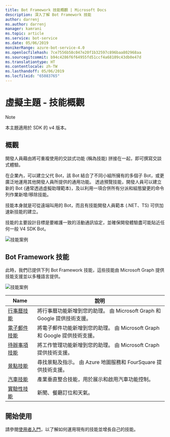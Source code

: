```yaml
---
title: Bot Framework 技能概觀 | Microsoft Docs
description: 深入了解 Bot Framework 技能
author: darrenj
ms.author: darrenj
manager: kamrani
ms.topic: article
ms.service: bot-service
ms.date: 05/06/2019
monikerRange: azure-bot-service-4.0
ms.openlocfilehash: 7ce7556b58c047e20f1b32597c896baa802968aa
ms.sourcegitcommit: b94c4286f6f64955fd51ccf4a68109c43db0e47d
ms.translationtype: HT
ms.contentlocale: zh-TW
ms.lasthandoff: 05/06/2019
ms.locfileid: "65083765"
---
```

# <a name="virtual-assistant---skills-overview"></a>虛擬主題 - 技能概觀

> [!NOTE]
> 本主題適用於 SDK 的 v4 版本。 

## <a name="overview"></a>概觀

開發人員藉由將可重複使用的交談式功能 (稱為技能) 拼接在一起，即可撰寫交談式體驗。

在企業內，可以建立父代 Bot，該 Bot 結合了不同小組所擁有的多個子 Bot，或更廣泛地運用其他開發人員所提供的通用功能。 透過預覽技能，開發人員可以建立新的 Bot (通常透過虛擬助理範本)，及以利用一項合併所有分派和組態變更的命令列作業新增/移除技能。     

技能本身就是可從遠端叫用的 Bot，而且有技能開發人員範本 (.NET、TS) 可供加速新技能的建立。

技能的主要設計目標是要維護一致的活動通訊協定，並確保開發體驗盡可能貼近任何一般 V4 SDK Bot。 

![技能案例](./media/enterprise-template/skills-scenarios.png)

## <a name="bot-framework-skills"></a>Bot Framework 技能

此時，我們已提供下列 Bot Framework 技能，這些技能由 Microsoft Graph 提供技能支援並以多種語言提供。

![技能案例](./media/enterprise-template/skills-at-build.png)

| Name | 說明 |
| ---- | ----------- |
|[行事曆技能](https://github.com/Microsoft/AI/blob/master/docs/reference/skills/productivity-calendar.md)|將行事曆功能新增到您的助理。 由 Microsoft Graph 和 Google 提供技術支援。|
|[電子郵件技能](https://github.com/Microsoft/AI/blob/master/docs/reference/skills/productivity-email.md)|將電子郵件功能新增到您的助理。 由 Microsoft Graph 和 Google 提供技術支援。|
|[待辦事項技能](https://github.com/Microsoft/AI/blob/master/docs/reference/skills/productivity-todo.md)|將工作管理功能新增到您的助理。 由 Microsoft Craph 提供技術支援。|
|[景點技能](https://github.com/Microsoft/AI/blob/master/docs/reference/skills/productivity-pointofinterest.md)|尋找景點及指示。 由 Azure 地圖服務和 FourSquare 提供技術支援。|
|[汽車技能](https://github.com/Microsoft/AI/blob/master/docs/reference/skills/automotive.md)|產業垂直整合技能，用於展示和啟用汽車功能控制。|
|[實驗性技能](https://github.com/Microsoft/AI/blob/master/docs/reference/skills/experimental.md)|新聞、餐廳訂位和天氣。|

## <a name="getting-started"></a>開始使用

請參閱[使用者入門](https://github.com/Microsoft/AI/tree/master/docs#tutorials)，以了解如何運用現有的技能並增長自己的技能。
